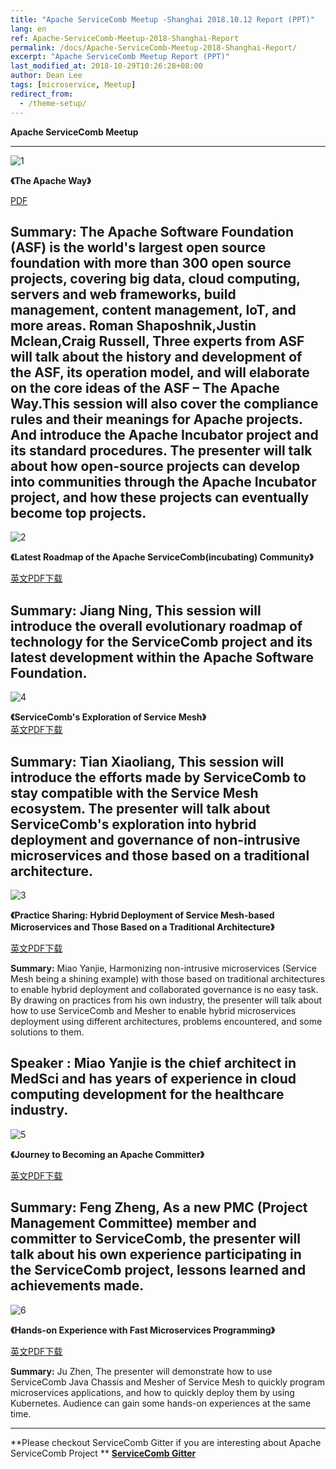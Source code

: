 ```yaml
---
title: "Apache ServiceComb Meetup -Shanghai 2018.10.12 Report (PPT)"
lang: en
ref: Apache-ServiceComb-Meetup-2018-Shanghai-Report
permalink: /docs/Apache-ServiceComb-Meetup-2018-Shanghai-Report/
excerpt: "Apache ServiceComb Meetup Report (PPT)"
last_modified_at: 2018-10-29T10:26:28+08:00
author: Dean Lee
tags: [microservice, Meetup]
redirect_from:
  - /theme-setup/
---
```

**Apache ServiceComb Meetup**  

---
![1](/assets/images/hc2018/1.jpeg)

**《The Apache Way》**    

[PDF](/assets/slides/20181012/EN/1_Apache_HuaweiConnect_Presentation_20181012.pdf)

**Summary:** The Apache Software Foundation (ASF) is the world's largest open source foundation with more than 300 open source projects, covering big data, cloud computing, servers and web frameworks, build management, content management, IoT, and more areas. Roman Shaposhnik,Justin Mclean,Craig Russell, Three experts from ASF will talk about the history and development of the ASF, its operation model, and will elaborate on the core ideas of the ASF – The Apache Way.This session will also cover the compliance rules and their meanings for Apache projects. And introduce the Apache Incubator project and its standard procedures. The presenter will talk about how open-source projects can develop into communities through the Apache Incubator project, and how these projects can eventually become top projects.
---

![2](/assets/images/hc2018/2.jpeg)

**《Latest Roadmap of the Apache ServiceComb(incubating) Community》**     

[英文PDF下载](/assets/slides/20181012/EN/2_ApacheServiceComb(Incubating)Community_Roadmap.pdf)

**Summary:** Jiang Ning, This session will introduce the overall evolutionary roadmap of technology for the ServiceComb project and its latest development within the Apache Software Foundation.    
---       

 ![4](/assets/images/hc2018/4.jpeg)

**《ServiceComb's Exploration of Service Mesh》**     
[英文PDF下载](/assets/slides/20181012/EN/4_ServiceComb’s_Exploration_of_Service_Mesh.pdf)

**Summary:** Tian Xiaoliang, This session will introduce the efforts made by ServiceComb to stay compatible with the Service Mesh ecosystem. The presenter will talk about ServiceComb's exploration into hybrid deployment and governance of non-intrusive microservices and those based on a traditional architecture.
---

![3](/assets/images/hc2018/3.jpeg)


**《Practice Sharing: Hybrid Deployment of Service Mesh-based Microservices and Those Based on a Traditional Architecture》**

[英文PDF下载](/assets/slides/20181012/EN/3_ServiceMesh-based_Microservices_and_Those_Based_on_a_Traditional_Architecture.pdf)

**Summary:**  Miao Yanjie, Harmonizing non-intrusive microservices (Service Mesh being a shining example) with those based on traditional architectures to enable hybrid deployment and collaborated governance is no easy task. By drawing on practices from his own industry, the presenter will talk about how to use ServiceComb and Mesher to enable hybrid microservices deployment using different architectures, problems encountered, and some solutions to them.

**Speaker :** Miao Yanjie is the chief architect in MedSci and has years of experience in cloud computing development for the healthcare industry.
---

![5](/assets/images/hc2018/5.jpeg)

**《Journey to Becoming an Apache Committer》**

[英文PDF下载](/assets/slides/20181012/EN/5_My_Participation_in_ServiceComb.pdf)

**Summary:** Feng Zheng, As a new PMC (Project Management Committee) member and committer to ServiceComb, the presenter will talk about his own experience participating in the ServiceComb project, lessons learned and achievements made.
---

![6](/assets/images/hc2018/6.jpeg)

**《Hands-on Experience with Fast Microservices Programming》**

[英文PDF下载](/assets/slides/20181012/EN/6_Experience_on_Fast_Microservice_Programming.pdf)

**Summary:** Ju Zhen, The presenter will demonstrate how to use ServiceComb Java Chassis and Mesher of Service Mesh to quickly program microservices applications, and how to quickly deploy them by using Kubernetes. Audience can gain some hands-on experiences at the same time.

---
**Please checkout ServiceComb Gitter if you are interesting about Apache ServiceComb Project **
**[ServiceComb Gitter](https://gitter.im/ServiceCombUsers/Lobby)**
